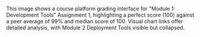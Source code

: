 This image shows a course platform grading interface for "Module 1: Development Tools" Assignment 1, highlighting a perfect score (100) against a peer average of 99% and median score of 100. Visual chart links offer detailed analysis, with Module 2 Deployment Tools visible but collapsed.